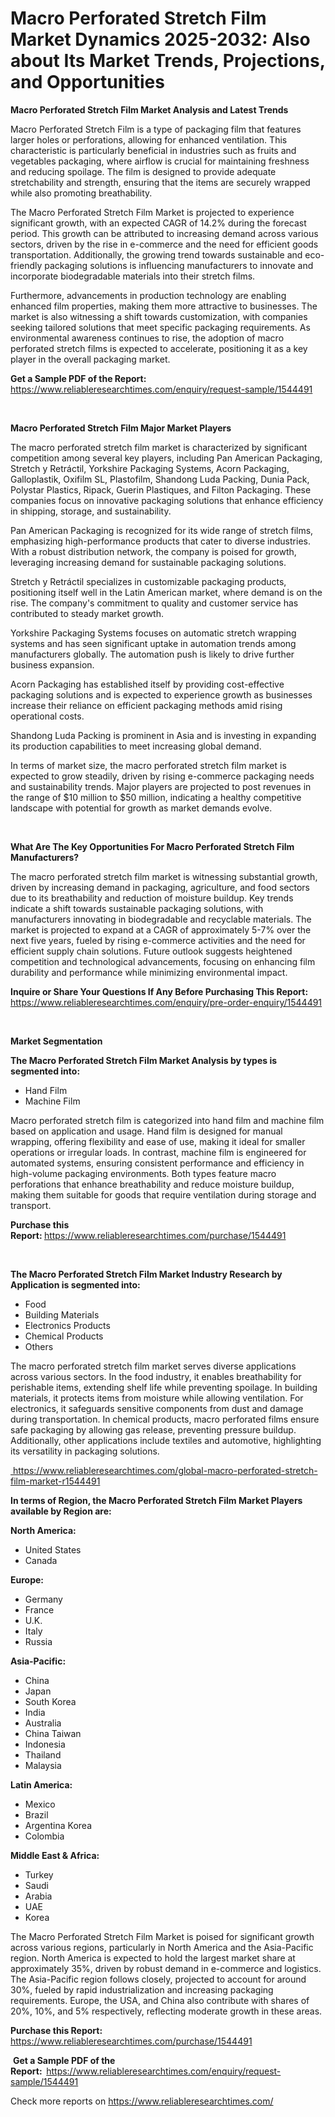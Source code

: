 <p><h1>Macro Perforated Stretch Film Market Dynamics 2025-2032: Also about Its Market Trends, Projections, and Opportunities</h1></p><p><strong>Macro Perforated Stretch Film Market Analysis and Latest Trends</strong></p>
<p><p>Macro Perforated Stretch Film is a type of packaging film that features larger holes or perforations, allowing for enhanced ventilation. This characteristic is particularly beneficial in industries such as fruits and vegetables packaging, where airflow is crucial for maintaining freshness and reducing spoilage. The film is designed to provide adequate stretchability and strength, ensuring that the items are securely wrapped while also promoting breathability.</p><p>The Macro Perforated Stretch Film Market is projected to experience significant growth, with an expected CAGR of 14.2% during the forecast period. This growth can be attributed to increasing demand across various sectors, driven by the rise in e-commerce and the need for efficient goods transportation. Additionally, the growing trend towards sustainable and eco-friendly packaging solutions is influencing manufacturers to innovate and incorporate biodegradable materials into their stretch films.</p><p>Furthermore, advancements in production technology are enabling enhanced film properties, making them more attractive to businesses. The market is also witnessing a shift towards customization, with companies seeking tailored solutions that meet specific packaging requirements. As environmental awareness continues to rise, the adoption of macro perforated stretch films is expected to accelerate, positioning it as a key player in the overall packaging market.</p></p>
<p><strong>Get a Sample PDF of the Report:&nbsp;</strong> <a href="https://www.reliableresearchtimes.com/enquiry/request-sample/1544491?utm_campaign=3322&utm_medium=2&utm_source=Github&utm_content=ia&utm_term=31032025&utm_id=macro-perforated-stretch-film">https://www.reliableresearchtimes.com/enquiry/request-sample/1544491</a></p>
<p>&nbsp;</p>
<p><strong>Macro Perforated Stretch Film Major Market Players</strong></p>
<p><p>The macro perforated stretch film market is characterized by significant competition among several key players, including Pan American Packaging, Stretch y Retráctil, Yorkshire Packaging Systems, Acorn Packaging, Galloplastik, Oxifilm SL, Plastofilm, Shandong Luda Packing, Dunia Pack, Polystar Plastics, Ripack, Guerin Plastiques, and Filton Packaging. These companies focus on innovative packaging solutions that enhance efficiency in shipping, storage, and sustainability.</p><p>Pan American Packaging is recognized for its wide range of stretch films, emphasizing high-performance products that cater to diverse industries. With a robust distribution network, the company is poised for growth, leveraging increasing demand for sustainable packaging solutions.</p><p>Stretch y Retráctil specializes in customizable packaging products, positioning itself well in the Latin American market, where demand is on the rise. The company's commitment to quality and customer service has contributed to steady market growth.</p><p>Yorkshire Packaging Systems focuses on automatic stretch wrapping systems and has seen significant uptake in automation trends among manufacturers globally. The automation push is likely to drive further business expansion.</p><p>Acorn Packaging has established itself by providing cost-effective packaging solutions and is expected to experience growth as businesses increase their reliance on efficient packaging methods amid rising operational costs.</p><p>Shandong Luda Packing is prominent in Asia and is investing in expanding its production capabilities to meet increasing global demand.</p><p>In terms of market size, the macro perforated stretch film market is expected to grow steadily, driven by rising e-commerce packaging needs and sustainability trends. Major players are projected to post revenues in the range of $10 million to $50 million, indicating a healthy competitive landscape with potential for growth as market demands evolve.</p></p>
<p>&nbsp;</p>
<p><strong>What Are The Key Opportunities For Macro Perforated Stretch Film Manufacturers?</strong></p>
<p><p>The macro perforated stretch film market is witnessing substantial growth, driven by increasing demand in packaging, agriculture, and food sectors due to its breathability and reduction of moisture buildup. Key trends indicate a shift towards sustainable packaging solutions, with manufacturers innovating in biodegradable and recyclable materials. The market is projected to expand at a CAGR of approximately 5-7% over the next five years, fueled by rising e-commerce activities and the need for efficient supply chain solutions. Future outlook suggests heightened competition and technological advancements, focusing on enhancing film durability and performance while minimizing environmental impact.</p></p>
<p><strong>Inquire or Share Your Questions If Any Before Purchasing This Report:</strong> <a href="https://www.reliableresearchtimes.com/enquiry/pre-order-enquiry/1544491?utm_campaign=3322&utm_medium=2&utm_source=Github&utm_content=ia&utm_term=31032025&utm_id=macro-perforated-stretch-film">https://www.reliableresearchtimes.com/enquiry/pre-order-enquiry/1544491</a></p>
<p>&nbsp;</p>
<p><strong>Market Segmentation</strong></p>
<p><strong>The Macro Perforated Stretch Film Market Analysis by types is segmented into:</strong></p>
<p><ul><li>Hand Film</li><li>Machine Film</li></ul></p>
<p><p>Macro perforated stretch film is categorized into hand film and machine film based on application and usage. Hand film is designed for manual wrapping, offering flexibility and ease of use, making it ideal for smaller operations or irregular loads. In contrast, machine film is engineered for automated systems, ensuring consistent performance and efficiency in high-volume packaging environments. Both types feature macro perforations that enhance breathability and reduce moisture buildup, making them suitable for goods that require ventilation during storage and transport.</p></p>
<p><strong>Purchase this Report:&nbsp;</strong><a href="https://www.reliableresearchtimes.com/purchase/1544491?utm_campaign=3322&utm_medium=2&utm_source=Github&utm_content=ia&utm_term=31032025&utm_id=macro-perforated-stretch-film">https://www.reliableresearchtimes.com/purchase/1544491</a></p>
<p>&nbsp;</p>
<p><strong>The Macro Perforated Stretch Film Market Industry Research by Application is segmented into:</strong></p>
<p><ul><li>Food</li><li>Building Materials</li><li>Electronics Products</li><li>Chemical Products</li><li>Others</li></ul></p>
<p><p>The macro perforated stretch film market serves diverse applications across various sectors. In the food industry, it enables breathability for perishable items, extending shelf life while preventing spoilage. In building materials, it protects items from moisture while allowing ventilation. For electronics, it safeguards sensitive components from dust and damage during transportation. In chemical products, macro perforated films ensure safe packaging by allowing gas release, preventing pressure buildup. Additionally, other applications include textiles and automotive, highlighting its versatility in packaging solutions.</p></p>
<p><a href="https://www.reliableresearchtimes.com/global-macro-perforated-stretch-film-market-r1544491?utm_campaign=3322&utm_medium=2&utm_source=Github&utm_content=ia&utm_term=31032025&utm_id=macro-perforated-stretch-film">&nbsp;https://www.reliableresearchtimes.com/global-macro-perforated-stretch-film-market-r1544491</a></p>
<p><strong>In terms of Region, the Macro Perforated Stretch Film Market Players available by Region are:</strong></p>
<p>
    <p> <strong> North America: </strong>
        <ul>
            <li>United States</li>
            <li>Canada</li>
        </ul>
        </p> 
    <p> <strong> Europe: </strong>
        <ul>
            <li>Germany</li>
            <li>France</li>
            <li>U.K.</li>
            <li>Italy</li>
            <li>Russia</li>
        </ul>
        </p> 
    <p> <strong> Asia-Pacific: </strong>
        <ul>
            <li>China</li>
            <li>Japan</li>
            <li>South Korea</li>
            <li>India</li>
            <li>Australia</li>
            <li>China Taiwan</li>
            <li>Indonesia</li>
            <li>Thailand</li>
            <li>Malaysia</li>
        </ul>
        </p> 
    <p> <strong> Latin America: </strong>
        <ul>
            <li>Mexico</li>
            <li>Brazil</li>
            <li>Argentina Korea</li>
            <li>Colombia</li>
        </ul>
        </p> 
    <p> <strong> Middle East & Africa: </strong>
        <ul>
            <li>Turkey</li>
            <li>Saudi</li>
            <li>Arabia</li>
            <li>UAE</li>
            <li>Korea</li>
        </ul>
    </p>
    </p>
<p><p>The Macro Perforated Stretch Film Market is poised for significant growth across various regions, particularly in North America and the Asia-Pacific region. North America is expected to hold the largest market share at approximately 35%, driven by robust demand in e-commerce and logistics. The Asia-Pacific region follows closely, projected to account for around 30%, fueled by rapid industrialization and increasing packaging requirements. Europe, the USA, and China also contribute with shares of 20%, 10%, and 5% respectively, reflecting moderate growth in these areas.</p></p>
<p><strong>Purchase this Report: </strong><a href="https://www.reliableresearchtimes.com/purchase/1544491?utm_campaign=3322&utm_medium=2&utm_source=Github&utm_content=ia&utm_term=31032025&utm_id=macro-perforated-stretch-film">https://www.reliableresearchtimes.com/purchase/1544491</a></p>
<p>&nbsp;<strong>Get a Sample PDF of the Report:&nbsp;&nbsp;</strong><a href="https://www.reliableresearchtimes.com/enquiry/request-sample/1544491?utm_campaign=3322&utm_medium=2&utm_source=Github&utm_content=ia&utm_term=31032025&utm_id=macro-perforated-stretch-film">https://www.reliableresearchtimes.com/enquiry/request-sample/1544491</a></p>
<p><strong></strong></p>
<p>Check more reports on <a href="https://www.reliableresearchtimes.com/?utm_campaign=3322&utm_medium=2&utm_source=Github&utm_content=ia&utm_term=31032025&utm_id=macro-perforated-stretch-film">https://www.reliableresearchtimes.com/</a></p>